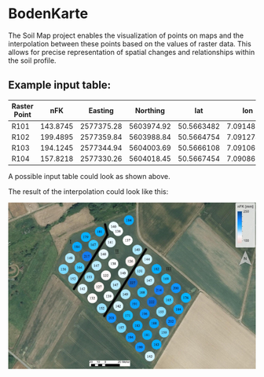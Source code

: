 # BodenKarte

The Soil Map project enables the visualization of points on maps and the interpolation between these points based on the values of raster data. This allows for precise representation of spatial changes and relationships within the soil profile.

## Example input table:

| Raster Point | nFK      | Easting    | Northing   | lat        | lon        |
| ------------ | -------- | ---------- | ---------- | ---------- | ---------- |
| R101         | 143.8745 | 2577375.28 | 5603974.92 | 50.5663482 | 7.0914897  |
| R102         | 199.4895 | 2577359.84 | 5603988.84 | 50.5664754 | 7.09127465 |
| R103         | 194.1245 | 2577344.94 | 5604003.69 | 50.5666108 | 7.09106745 |
| R104         | 157.8218 | 2577330.26 | 5604018.45 | 50.5667454 | 7.09086332 |


A possible input table could look as shown above.

The result of the interpolation could look like this:

![Soilmap 1](data/map1.png)
